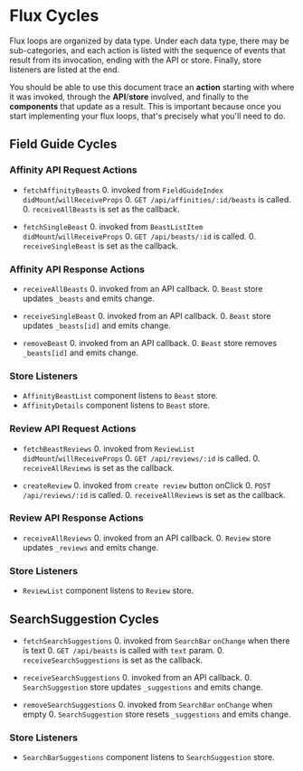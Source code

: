 # Flux Cycles

Flux loops are organized by data type. Under each data type, there may
be sub-categories, and each action is listed with the sequence of events
that result from its invocation, ending with the API or store. Finally,
store listeners are listed at the end.

You should be able to use this document trace an **action** starting
with where it was invoked, through the **API**/**store** involved, and
finally to the **components** that update as a result. This is important
because once you start implementing your flux loops, that's precisely
what you'll need to do.


## Field Guide Cycles

### Affinity API Request Actions

* `fetchAffinityBeasts`
  0. invoked from `FieldGuideIndex` `didMount`/`willReceiveProps`
  0. `GET /api/affinities/:id/beasts` is called.
  0. `receiveAllBeasts` is set as the callback.

* `fetchSingleBeast`
  0. invoked from `BeastListItem` `didMount`/`willReceiveProps`
  0. `GET /api/beasts/:id` is called.
  0. `receiveSingleBeast` is set as the callback.

### Affinity API Response Actions

* `receiveAllBeasts`
  0. invoked from an API callback.
  0. `Beast` store updates `_beasts` and emits change.

* `receiveSingleBeast`
  0. invoked from an API callback.
  0. `Beast` store updates `_beasts[id]` and emits change.

* `removeBeast`
  0. invoked from an API callback.
  0. `Beast` store removes `_beasts[id]` and emits change.


### Store Listeners

* `AffinityBeastList` component listens to `Beast` store.
* `AffinityDetails` component listens to `Beast` store.


### Review API Request Actions
* `fetchBeastReviews`
  0. invoked from `ReviewList` `didMount`/`willReceiveProps`
  0. `GET /api/reviews/:id` is called.
  0. `receiveAllReviews` is set as the callback.

* `createReview`
  0. invoked from `create review` button onClick
  0. `POST /api/reviews/:id` is called.
  0. `receiveAllReviews` is set as the callback.  


### Review API Response Actions

* `receiveAllReviews`
  0. invoked from an API callback.
  0. `Review` store updates `_reviews` and emits change.


### Store Listeners

* `ReviewList` component listens to `Review` store.


## SearchSuggestion Cycles

* `fetchSearchSuggestions`
  0. invoked from `SearchBar` `onChange` when there is text
  0. `GET /api/beasts` is called with `text` param.
  0. `receiveSearchSuggestions` is set as the callback.

* `receiveSearchSuggestions`
  0. invoked from an API callback.
  0. `SearchSuggestion` store updates `_suggestions` and emits change.

* `removeSearchSuggestions`
  0. invoked from `SearchBar` `onChange` when empty
  0. `SearchSuggestion` store resets `_suggestions` and emits change.

### Store Listeners

* `SearchBarSuggestions` component listens to `SearchSuggestion` store.
